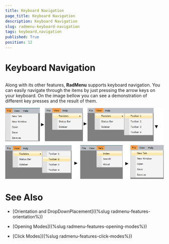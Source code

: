 ```yaml
---
title: Keyboard Navigation
page_title: Keyboard Navigation
description: Keyboard Navigation
slug: radmenu-keyboard-navigation
tags: keyboard,navigation
published: True
position: 12
---
```


# Keyboard Navigation



## 

Along with its other features, __RadMenu__ supports keyboard navigation. You can easily navigate through the items by just pressing the arrow keys on your keyboard. On the image bellow you can see a demonstration of different key presses and the result of them.

![](images/RadMenu_Keyboard_Navigation_01.png)

# See Also

 * [Orientation and DropDownPlacement]({%slug radmenu-features-orientation%})

 * [Opening Modes]({%slug radmenu-features-opening-modes%})

 * [Click Modes]({%slug radmenu-features-click-modes%})
